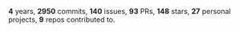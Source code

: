 **4** years, **2950** commits, **140** issues, **93** PRs, **148** stars, **27** personal projects, **9** repos contributed to.
